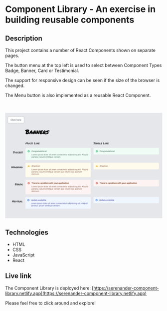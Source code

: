# Component Library - An exercise in building reusable components

## Description
This project contains a number of React Components shown on separate pages.

The button menu at the top left is used to select between Component Types Badge, Banner, Card or Testimonial.

The support for responsive design can be seen if the size of the browser is changed. 

The Menu button is also implemented as a reusable React Component.

<br/>

<br/>

<img src="./banners.png" alt="Screen shot of Components app." width="600px"/>

## Technologies
- HTML
- CSS
- JavaScript
- React

## Live link
The Component Library is deployed here:
[https://serenander-component-library.netlify.app](https://serenander-component-library.netlify.app)

Please feel free to click around and explore!
